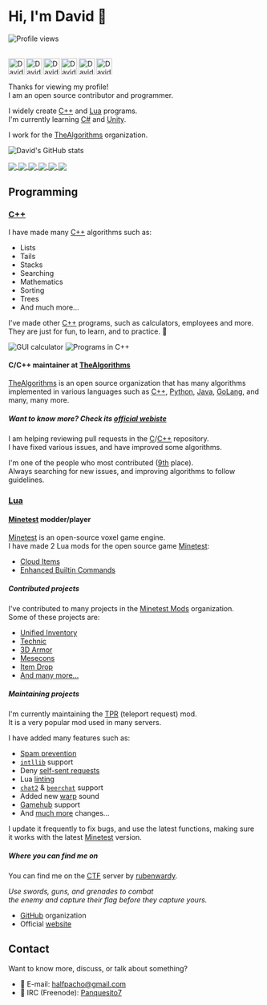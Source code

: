 # Hi, I'm David 👋

![Profile views](https://komarev.com/ghpvc/?username=Panquesito7&color=blue)

<br/>

<a href="https://gitlab.com/Panquesito7">
  <img align="left" alt="David Leal's GitLab profile" width="32px" src="https://cdn.jsdelivr.net/npm/simple-icons@v3/icons/gitlab.svg" />
</a>

<a href="https://www.youtube.com/channel/UCcZmWPJygsJ_szWKwTy2wqA">
  <img align="left" alt="David Leal's YouTube profile" width="32px" src="https://cdn.jsdelivr.net/npm/simple-icons@v3/icons/youtube.svg" />
</a>

<a href="https://dev.to/panquesito7">
  <img align="left" alt="David Leal's DEV profile" width="32px" src="https://cdn.jsdelivr.net/npm/simple-icons@v3/icons/dev-dot-to.svg" />
</a>

<a href="https://connect.unity.com/u/david-leal">
  <img align="left" alt="David Leal's Unity profile" width="32px" src="https://cdn.jsdelivr.net/npm/simple-icons@v3/icons/unity.svg" />
</a>

<a href="https://stackoverflow.com/users/14539444/david-leal">
  <img align="left" alt="David Leal's Stackoverflow profile" width="32px" src="https://cdn.jsdelivr.net/npm/simple-icons@v3/icons/stackoverflow.svg" />
</a>

<a href="https://discordapp.com/users/759196962595143691">
  <img align="left" alt="David Leal's Discord profile" width="32px" src="https://cdn.jsdelivr.net/npm/simple-icons@v3/icons/discord.svg" />
</a>

<br/>
<br/>

Thanks for viewing my profile!\
I am an open source contributor and programmer.

I widely create [C++](https://isocpp.org/) and [Lua](https://www.lua.org/) programs.\
I'm currently learning [C#](https://docs.microsoft.com/en-us/dotnet/csharp/) and [Unity](https://unity.com/).

I work for the [TheAlgorithms](https://github.com/Panquesito7#cc-maintainer-at-thealgorithms) organization.

![David's GitHub stats](https://github-readme-stats.vercel.app/api?username=Panquesito7&show_icons=true&count_private=true&include_all_commits=true&theme=algolia)

<a href="https://github.com/minetest-mods/vehicle_mash">
  <img align="center" src="https://github-readme-stats.vercel.app/api/pin/?username=minetest-mods&repo=vehicle_mash&show_owner=true&theme=algolia"/>
</a>

<a href="https://github.com/Panquesito7/lib_mount">
  <img align="center" src="https://github-readme-stats.vercel.app/api/pin/?username=Panquesito7&repo=lib_mount&theme=algolia"/>
</a>

<a href="https://github.com/MT-CTF/capturetheflag">
  <img align="center" src="https://github-readme-stats.vercel.app/api/pin/?username=MT-CTF&repo=capturetheflag&show_owner=true&theme=algolia"/>
</a>

<a href="https://github.com/minetest-mods/minetest-mods.github.io">
  <img align="center" src="https://github-readme-stats.vercel.app/api/pin/?username=minetest-mods&repo=minetest-mods.github.io&show_owner=true&theme=algolia"/>
</a>

<a href="https://github.com/MinetestForFun/server-minetestforfun">
  <img align="center" src="https://github-readme-stats.vercel.app/api/pin/?username=MinetestForFun&repo=server-minetestforfun&show_owner=true&theme=algolia"/>
</a>

<a href="https://github.com/teeworlds/teeworlds">
  <img align="center" src="https://github-readme-stats.vercel.app/api/pin/?username=teeworlds&repo=teeworlds&show_owner=true&theme=algolia"/>
</a>

## Programming

### [C++](https://isocpp.org/)

I have made many [C++](https://isocpp.org/) algorithms such as:

- Lists
- Tails
- Stacks
- Searching
- Mathematics
- Sorting
- Trees
- And much more...

I've made other [C++](https://isocpp.org/) programs, such as calculators, employees and more.\
They are just for fun, to learn, and to practice. 🙂

![GUI calculator](https://user-images.githubusercontent.com/51391473/87486360-c673d100-c600-11ea-9bd5-3612ea591401.png)
![Programs in C++](https://user-images.githubusercontent.com/51391473/87488783-d393be80-c606-11ea-9c03-ec9ddfdb637a.png)

#### C/C++ maintainer at [TheAlgorithms](https://thealgorithms.github.io/)

[TheAlgorithms](https://thealgorithms.github.io/) is an open source organization that has many algorithms\
implemented in various languages such as [C++](https://github.com/TheAlgorithms/C-Plus-Plus), [Python](https://github.com/TheAlgorithms/Python), [Java](https://github.com/TheAlgorithms/Java), [GoLang](https://github.com/TheAlgorithms/Go), and many, many more.

##### _Want to know more? Check its [official webiste](https://thealgorithms.github.io/)_

I am helping reviewing pull requests in the [C](https://github.com/TheAlgorithms/C)/[C++](https://github.com/TheAlgorithms/C-Plus-Plus) repository.\
I have fixed various issues, and have improved some algorithms.

I'm one of the people who most contributed ([9th](https://github.com/TheAlgorithms/C-Plus-Plus/graphs/contributors) place).\
Always searching for new issues, and improving algorithms to follow guidelines.

### [Lua](https://www.lua.org)

#### [Minetest](https://www.minetest.net) modder/player

[Minetest](https://www.minetest.net) is an open-source voxel game engine.\
I have made 2 Lua mods for the open source game [Minetest](https://www.minetest.net):

- [Cloud Items](https://github.com/minetest-mods/cloud_items)
- [Enhanced Builtin Commands](https://github.com/minetest-mods/enhanced_builtin_commands)

##### Contributed projects

I've contributed to many projects in the [Minetest Mods](https://github.com/minetest-mods) organization.\
Some of these projects are:

- [Unified Inventory](https://github.com/minetest-mods/unified_inventory)
- [Technic](https://github.com/minetest-mods/technic)
- [3D Armor](https://github.com/minetest-mods/3d_armor)
- [Mesecons](https://github.com/minetest-mods/mesecons)
- [Item Drop](https://github.com/minetest-mods/item_drop)
- [And many more...](https://github.com/search?q=org%3Aminetest-mods+user%3Aminetest-mods+author%3APanquesito7+is%3Apr&type=Issues)

##### Maintaining projects

I'm currently maintaining the [TPR](https://github.com/ChaosWormz/teleport-request) (teleport request) mod.\
It is a very popular mod used in many servers.

I have added many features such as:

- [Spam prevention](https://github.com/ChaosWormz/teleport-request/pull/37)
- [`intllib`](https://github.com/minetest-mods/intllib) support
- Deny [self-sent requests](https://github.com/ChaosWormz/teleport-request/pull/30)
- Lua [linting](https://github.com/luarocks/luacheck)
- [`chat2`](https://github.com/minetest-mods/chat2) & [`beerchat`](https://github.com/minetest-beerchat/beerchat) support
- Added new [warp](https://github.com/ChaosWormz/teleport-request/pull/29) sound
- [Gamehub](https://github.com/shivajiva101/minetest-gamehub) support
- And [much more](https://github.com/ChaosWormz/teleport-request/commits?author=Panquesito7) changes...

I update it frequently to fix bugs, and use the latest functions, making sure\
it works with the latest [Minetest](https://www.minetest.net) version.

##### Where you can find me on

You can find me on the [CTF](https://ctf.rubenwardy.com/) server by [rubenwardy](https://github.com/rubenwardy).

_Use swords, guns, and grenades to combat\
the enemy and capture their flag before they capture yours._

- [GitHub](https://github.com/MT-CTF) organization
- Official [website](https://ctf.rubenwardy.com)

## Contact

Want to know more, discuss, or talk about something?

- 📧 E-mail: halfpacho@gmail.com
- 💬 IRC (Freenode): [Panquesito7](ircs://chat.freenode.net:6697/Panquesito7)
